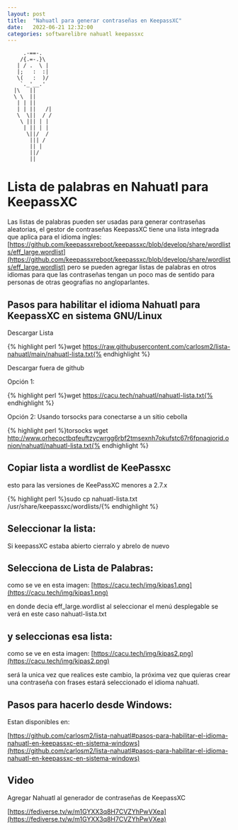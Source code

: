 ```yaml
---
layout: post
title:  "Nahuatl para generar contraseñas en KeepassXC"
date:   2022-06-21 12:32:00
categories: softwarelibre nahuatl keepassxc
---
```



         .-==-.
        /{.=-.}\
       | / .  \ |
       |;   :  :|
       \(   :  )/
        `._'__.'
      |\   ||
      \ \  ||
       | | ||
       | | ||   /|
       \  \||  / /
        \ ||| | |
         | || | |
          \||/  /
           ||| /
           || |
           ||/
           ||


# Lista de palabras en Nahuatl para KeepassXC

Las listas de palabras pueden ser usadas para generar contraseñas aleatorias, el gestor de contraseñas KeepassXC tiene una lista integrada que aplica para el idioma ingles: [https://github.com/keepassxreboot/keepassxc/blob/develop/share/wordlists/eff_large.wordlist](https://github.com/keepassxreboot/keepassxc/blob/develop/share/wordlists/eff_large.wordlist) pero se pueden agregar listas de palabras en otros idiomas para que las contraseñas tengan un poco mas de sentido para personas de otras geografias no angloparlantes.

## Pasos para habilitar el idioma Nahuatl para KeepassXC en sistema GNU/Linux

Descargar Lista

{% highlight perl %}wget https://raw.githubusercontent.com/carlosm2/lista-nahuatl/main/nahuatl-lista.txt{% endhighlight %}

Descargar fuera de github

Opción 1:

{% highlight perl %}wget https://cacu.tech/nahuatl/nahuatl-lista.txt{% endhighlight %}

Opción 2: Usando torsocks para conectarse a un sitio cebolla

{% highlight perl %}torsocks wget http://www.orhecoctbqfeuftzycwrgg6rbf2tmsexnh7okufstc67r6fpnagjorid.onion/nahuatl/nahuatl-lista.txt{% endhighlight %}

## Copiar lista a wordlist de KeePassxc

esto para las versiones de KeePassXC menores a 2.7.x

{% highlight perl %}sudo cp nahuatl-lista.txt /usr/share/keepassxc/wordlists/{% endhighlight %}

## Seleccionar la lista:

Si keepassXC estaba abierto cierralo y abrelo de nuevo

## Selecciona de Lista de Palabras:

como se ve en esta imagen: [https://cacu.tech/img/kipas1.png](https://cacu.tech/img/kipas1.png)


en donde decia eff_large.wordlist al seleccionar el menú desplegable se verá en este caso nahuatl-lista.txt

## y seleccionas esa lista:

como se ve en esta imagen: [https://cacu.tech/img/kipas2.png](https://cacu.tech/img/kipas2.png)

será la unica vez que realices este cambio, la próxima vez que quieras crear una contraseña con frases estará seleccionado el idioma nahuatl.


## Pasos para hacerlo desde Windows:

Estan disponibles en:

[https://github.com/carlosm2/lista-nahuatl#pasos-para-habilitar-el-idioma-nahuatl-en-keepassxc-en-sistema-windows](https://github.com/carlosm2/lista-nahuatl#pasos-para-habilitar-el-idioma-nahuatl-en-keepassxc-en-sistema-windows)

## Video

Agregar Nahuatl al generador de contraseñas de KeepassXC

[https://fediverse.tv/w/m1GYXX3q8H7CVZYhPwVXea](https://fediverse.tv/w/m1GYXX3q8H7CVZYhPwVXea)

